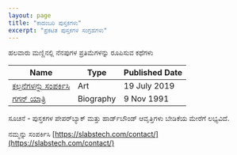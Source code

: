 ```yaml
---
layout: page
title: "ಕಾದಂಬರಿ ಪುಸ್ತಕಗಳು"
excerpt: "ಪ್ರಕಟಿತ ಪುಸ್ತಕಗಳ ಸಂಗ್ರಹಗಳು"
---
```

ಹಲವಾರು ಮಣ್ಣಿನಲ್ಲಿ ನೆನಪುಗಳ ಪ್ರತಿಮೆಗಳನ್ನು ರೂಪಿಸುವ ಕಥೆಗಳು

| Name                                                                  | Type      | Published Date |
|-----------------------------------------------------------------------|-----------|----------------|
| [ಕಲ್ಪನೆಗಳನ್ನು ಸಂಪರ್ಕಿಸಿ](https://slabstech.com/assets/pdf/ctd_vol_1.PDF) | Art       | 19 July 2019   |
| [ಗಗನ್ ಯಾತ್ರಿ](https://slabstech.com/assets/pdf/gaganyatri.pdf)         | Biography | 9 Nov 1991     |



ಸೂಚನೆ - ಪುಸ್ತಕಗಳ ಪೇಪರ್‌ಬ್ಯಾಕ್ ಮತ್ತು ಹಾರ್ಡ್‌ಬೌಂಡ್ ಆವೃತ್ತಿಗಳು ಬೇಡಿಕೆಯ ಮೇರೆಗೆ ಲಭ್ಯವಿದೆ. 

ನಮ್ಮನ್ನು ಸಂಪರ್ಕಿಸಿ [https://slabstech.com/contact/](https://slabstech.com/contact/)

